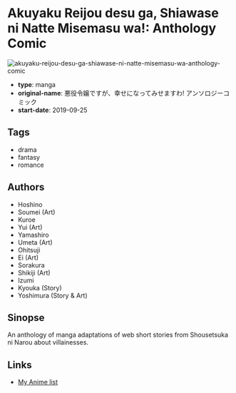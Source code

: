 # Akuyaku Reijou desu ga, Shiawase ni Natte Misemasu wa!: Anthology Comic

![akuyaku-reijou-desu-ga-shiawase-ni-natte-misemasu-wa-anthology-comic](https://cdn.myanimelist.net/images/manga/3/228420.jpg)

-   **type**: manga
-   **original-name**: 悪役令嬢ですが、幸せになってみせますわ! アンソロジーコミック
-   **start-date**: 2019-09-25

## Tags

-   drama
-   fantasy
-   romance

## Authors

-   Hoshino
-   Soumei (Art)
-   Kuroe
-   Yui (Art)
-   Yamashiro
-   Umeta (Art)
-   Ohitsuji
-   Ei (Art)
-   Sorakura
-   Shikiji (Art)
-   Izumi
-   Kyouka (Story)
-   Yoshimura (Story & Art)

## Sinopse

An anthology of manga adaptations of web short stories from Shousetsuka ni Narou about villainesses.

## Links

-   [My Anime list](https://myanimelist.net/manga/122203/Akuyaku_Reijou_desu_ga_Shiawase_ni_Natte_Misemasu_wa__Anthology_Comic)
